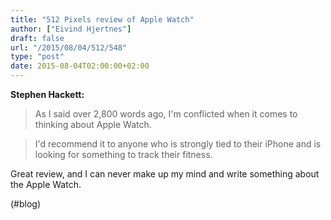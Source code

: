 ```yaml
---
title: "512 Pixels review of Apple Watch"
author: ["Eivind Hjertnes"]
draft: false
url: "/2015/08/04/512/548"
type: "post"
date: 2015-08-04T02:00:00+02:00
---
```


**Stephen Hackett:**

> As I said over 2,800 words ago, I'm conflicted when it comes to
> thinking about Apple Watch.

<!--quoteend-->

> I'd recommend it to anyone who is strongly tied to their iPhone and is
> looking for something to track their fitness.

Great review, and I can never make up my mind and write something about
the Apple Watch.

(#blog)
